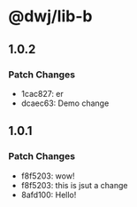 # @dwj/lib-b

## 1.0.2

### Patch Changes

- 1cac827: er
- dcaec63: Demo change

## 1.0.1

### Patch Changes

- f8f5203: wow!
- f8f5203: this is jsut a change
- 8afd100: Hello!
